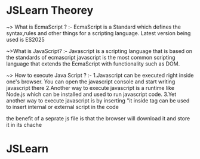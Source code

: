 ﻿# JSLearn Theorey

~> What is EcmaScript ?
:-
EcmaScript is a Standard which defines the syntax,rules and other things for a scripting language. Latest version being used is ES2025

~>What is JavaScript?
:-
Javascript is a scripting language that is based on the standards of ecmascript javascript is the most common scripting language that extends the EcmaScript with functionality such as DOM.


~> How to execute Java Script ?
:-
 1.Javascript can be executed right inside one's browser. You can open the javascript console and start writing javascript there
2.Another way to execute javascript is a runtime like Node.js which can be installed and used to run javascript code.
3.Yet another way to execute javascript is by inserting "it inside <script> tag of an HTML document.
    
~> first program
  // we use console.log() function for printing output in console
  console.log("Hello World");

~> variabls in javascript ?
:- javascript variabls are containers that store data like any other variables
  Var vs Let in javascript
  1 - var is globally scoped while let and const are block scoped
  2 - var can be redeclared and updated withing its scope
  3 - let cannot be redeclared but can be updated
  4 - const can nether be updated not be redeclared
  5 - var variables are initialized with undefined whereas let and const are not initialized 
  6 - const needs to be initialized at decalaration unlike let and var

~> primitive data types and objects
:- primitive data types are those data types are inbuilt or basic data types  
   that are predefined ie their data types and working is predefined
   #there are 7 types of primitive data types in javascript
    1-NULL
    2-Number
    3-String
    4-Symbol
    5-Undefined
    6-Boolean
    7-Bigint

    *Note - we can use typeof keyword to get the type of the variable and this is inbult with node js 

~> Objects in js
:- objects is a userdefined data type that can contain multiple primitive data
    eg:- Creating a object
          const obj={
            name:"Shaurya",
            scholarNo:25204031102
          };

~> Experssion and conditionals 
:- A fragment of code that produces a output is called expression
    operators are logical,assignment,arithmetic,comparision

  
~>conditional statements
:- if , if-else,ladder-if


~> Loops and Functions
:- loops- suppose we are taking multiple inputs from the user then will we take different 
   variables and then write multiple inputs or any such senerio like it so loops help
   us to iterate the same logic multiple times until a condition is statisfied 
  types:-
          1. for loop
              for (let i = 0; i < 5; i++) {
                    console.log("Iteration number: " + i);
              }

          2. for-in loop
              const myObject = { a: 1, b: 2, c: 3 };
              for (const key in myObject) {
                  console.log(`Key: ${key}, Value: ${myObject[key]}`);
              }
          3. for-of loop
              const myArray = [10, 20, 30];
                for (const value of myArray) {
                    console.log(`Value: ${value}`);
                }
                            OR
              const myString = "hello";
                for (const char of myString) {
                    console.log(`Character: ${char}`);
                }
          4. while loop
              var i=0
                while(i<=10)
                {
                  console.log(i++);
                }
          5. do-while loop
              var i=1;
              do{
                printf("I can execute once what ever happens");
              }
              while(i!=1);

   function- funciton is a block of code that promotes code resuablity and helps us to remove redundency 
   from the code , we can keep our code nice and clean where each functionality can be written into a function and 
   this can even help in debugging and further updation in code
      
      -How to make a function in javascript
      //function decalaration and defination
       function helloWorld()
       {
         console.log("Hello World");
       }
       //function calling
       helloWorld();

       or 
       const helloWorld=()=>{
        console.log("Hello World");
       }
       helloWorld();


~>What are Strings?
     
  Strings are basically collection of characters 
  you can declare them using either single quotes or double quotes

  template literals helps us to directly insert variables into strings directly
   
  `I am a string that uses a ${variable} to print it`

  String Functions
  string.length
  string.toUpperCase()
  string.toLowerCase()
  string.slice(start,end) start to end-1
  string.slice(start) start to end of string 
  string.replace() returns new string
  string.concat(string,string) return new string
  string.trim() return new string
  string.includes() return boolean value
  string.indexOf() return index of the first occurance or -1

  Note each function that is updating string returns new string because the strings are immutable 
  in javascript 
  We can access the the characters by the following syntax
  str[index]

~>Array in Javascript
:-Array in javascript are collection of multiple elements that is stored in memmory
  Arrays are Variables which can hold more than one value

    Const fruits = ["banana", "apple", "grapes"]

    const a₁ = [7,"Harry","jatt"]   array can have different types

    Accusing Values
    let numbers = [1, 2, 7, 9]
    numbers [0]->1
    numbers [1]->2

    Finding the length
    let numbers = [1, 7, 9, 21]
    numbers[0]=1
    numbers.length=4

    Changing the Values 
    let numbers=[7, 2, 40, 9]
    numbers[2] = 8

    →"numbers" now becomes [7,2,8,9] Arrays are mutable Arrays can be changed
    typeOf numbers returns prints object

    array functions 
    1. toString() 
      Converts an array to a string of comma separated values
      let n = [1, 7, 9]
      n.toString()->"1,7,9"
    
    2. joins() → joins all the array elements
      using a separator
      let n = [7,9,13]
      n. join ("-") →7-9-13
    
    3. pop() → removes last element from the array
     n = [1,2,4]
     n.pop() 
     updates the original array returns the poped val

    4. push() 
    Adds a new element at the end of the array
    let a = [7,11,2,8]
    a.push(9) modifies the oniginal array
    I reterns the new array length

    5. shift()
    removes an element from the front of the array
    let a = [1,2,4]
    a.shift()
    console.log(a) //prints 2,4

    6. unshift()
    removes an element from the front of the array
    let a =[1,2,3];
    a.unshift(5) /prints 5 1 2 3

    7. delete 
        Array elements can be deleted using the delete operator
        let d = [ 7,8 2 9, 0 ]delete is an operator

    8. Concat()
    used to join arrays to the given array
    let a1 = [1,2,3] 
    let a2 = [ 4,5,6]
    let a3 = [ 9,8, 7]
    a3.Concat(a1, a2)
    return 1,2,3,4,5,6,9,7,8 
    Returns a new array
    Does not change existing arrays

    9. sort()
     sort elements of the array
    
    10. splice()
      helps us to remove and add elemets to an array at the same time
      let array=[1,2,3,4]
      array.splice(location from which elemets are removed,no of elemets,elements to add)
    
    11. slice()
        helps us return a subarray from an existing array
        let arr=[1,2,3,4]
        arr.slice(1) -> Returns [2,3,4]
        arr.slice(1,3) -> Returns [2,3]

    12. reverse()
        helps us to reverse an array

    *Looping through arrays
     1.forEach:traverse each element of an array
        array.forEach((value,index,array)=>{

        })

      2.map:creates a new array by performing function on each element of the array
        array.map((value,index,array)=>{
          return value+1;
        })

      3.filter:helps us to filter elements and removes the elements that do not satisfy the condition
        array.filter((value,index,array)=>{
            return true||false ;
        })
      
      4.reduce:reduces an array to single element;
        array.reduce((accumulator,currentVal)=>{
          return a+b;
        })
      
      5.from:creates an array from another object
        let str="Shaurya"
        console.log(Array.from(str))





~>DOM
:- Dom stands for document object model that makes javascript a powerfull tool 
we will get to know about this further

javascript was initially created to makes the webpages alive ,js can be written in a web page's html to make it interactive 
the browser has an embedded engine calles the javascript engine or the javascript runtime

Dev tools
:-Every browser has some developer tools which makes a developer's life a lot easier
its shortcut on chrome is F12

Do you know that javascript can be written in javascript console

the <script> </script> tag can be used to insert internal or external script in the code

the benefit of a seprate js file is that the browser will download it and store it in its chache

# JSLearn


